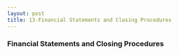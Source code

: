 ```yaml
---
layout: post
title: 13-Financial Statements and Closing Procedures
--- 
```


### Financial Statements and Closing Procedures   

